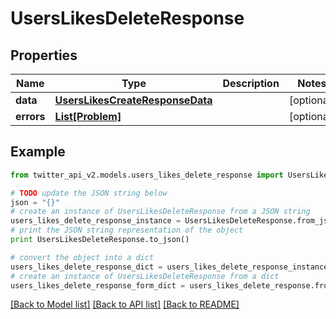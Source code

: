 # UsersLikesDeleteResponse


## Properties
Name | Type | Description | Notes
------------ | ------------- | ------------- | -------------
**data** | [**UsersLikesCreateResponseData**](UsersLikesCreateResponseData.md) |  | [optional] 
**errors** | [**List[Problem]**](Problem.md) |  | [optional] 

## Example

```python
from twitter_api_v2.models.users_likes_delete_response import UsersLikesDeleteResponse

# TODO update the JSON string below
json = "{}"
# create an instance of UsersLikesDeleteResponse from a JSON string
users_likes_delete_response_instance = UsersLikesDeleteResponse.from_json(json)
# print the JSON string representation of the object
print UsersLikesDeleteResponse.to_json()

# convert the object into a dict
users_likes_delete_response_dict = users_likes_delete_response_instance.to_dict()
# create an instance of UsersLikesDeleteResponse from a dict
users_likes_delete_response_form_dict = users_likes_delete_response.from_dict(users_likes_delete_response_dict)
```
[[Back to Model list]](../README.md#documentation-for-models) [[Back to API list]](../README.md#documentation-for-api-endpoints) [[Back to README]](../README.md)


